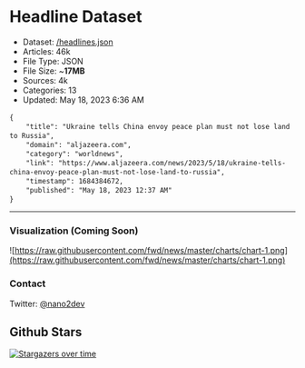 # Headline Dataset

- Dataset: [/headlines.json](https://raw.githubusercontent.com/fwd/news/master/headlines.json) 
- Articles: 46k
- File Type: JSON
- File Size: ~**17MB**
- Sources: 4k
- Categories: 13
- Updated: May 18, 2023 6:36 AM

```
{
    "title": "Ukraine tells China envoy peace plan must not lose land to Russia",
    "domain": "aljazeera.com",
    "category": "worldnews",
    "link": "https://www.aljazeera.com/news/2023/5/18/ukraine-tells-china-envoy-peace-plan-must-not-lose-land-to-russia",
    "timestamp": 1684384672,
    "published": "May 18, 2023 12:37 AM"
}
```

---

### Visualization (Coming Soon)

![https://raw.githubusercontent.com/fwd/news/master/charts/chart-1.png](https://raw.githubusercontent.com/fwd/news/master/charts/chart-1.png)

### Contact 

Twitter: [@nano2dev](https://twitter.com/nano2dev)

## Github Stars

[![Stargazers over time](https://starchart.cc/fwd/news.svg)](https://starchart.cc/fwd/news)
